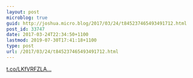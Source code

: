 ```yaml
---
layout: post
microblog: true
guid: http://joshua.micro.blog/2017/03/24/t845237465493491712.html
post_id: 33747
date: 2017-03-24T22:34:50+1100
lastmod: 2019-07-30T17:41:18+1100
type: post
url: /2017/03/24/t845237465493491712.html
---
```

[t.co/LKfVRFZLA...](https://t.co/LKfVRFZLAc)
